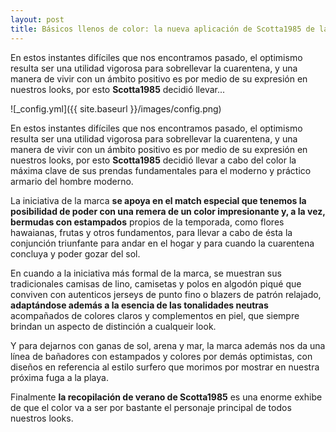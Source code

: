 ```yaml
---
layout: post
title: Básicos llenos de color: la nueva aplicación de Scotta1985 de la ropa diaria para el tiempo estival
---
```


En estos instantes difíciles que nos encontramos pasado, el optimismo resulta ser una utilidad vigorosa para sobrellevar la cuarentena, y una manera de vivir con un ámbito positivo es por medio de su expresión en nuestros looks, por esto <strong>Scotta1985</strong> decidió llevar...

![_config.yml]({{ site.baseurl }}/images/config.png)

<p>En estos instantes difíciles que nos encontramos pasado, el optimismo resulta ser una utilidad vigorosa para sobrellevar la cuarentena, y una manera de vivir con un ámbito positivo es por medio de su expresión en nuestros looks, por esto <strong>Scotta1985</strong> decidió llevar a cabo del color la máxima clave de sus prendas fundamentales para el moderno y práctico armario del hombre moderno.</p> <p>La iniciativa de la marca <strong>se apoya en el match especial que tenemos la posibilidad de poder con una remera de un color impresionante y, a la vez, bermudas con estampados</strong> propios de la temporada, como flores hawaianas, frutas y otros fundamentos, para llevar a cabo de ésta la conjunción triunfante para andar en el hogar y para cuando la cuarentena concluya y poder gozar del sol.</p> <p>En cuando a la iniciativa más formal de la marca, se muestran sus tradicionales camisas de lino, camisetas y polos en algodón piqué que conviven con autenticos jerseys de punto fino o blazers de patrón relajado, <strong>adaptándose además a la esencia de las tonalidades neutras</strong> acompañados de colores claros y complementos en piel, que siempre brindan un aspecto de distinción a cualqueir look.</p> <p>Y para dejarnos con ganas de sol, arena y mar, la marca además nos da una línea de bañadores con estampados y colores por demás optimistas, con diseños en referencia al estilo surfero que morimos por mostrar en nuestra próxima fuga a la playa.</p> <p>Finalmente <strong>la recopilación de verano de Scotta1985</strong> es una enorme exhibe de que el color va a ser por bastante el personaje principal de todos nuestros looks.</p>   
